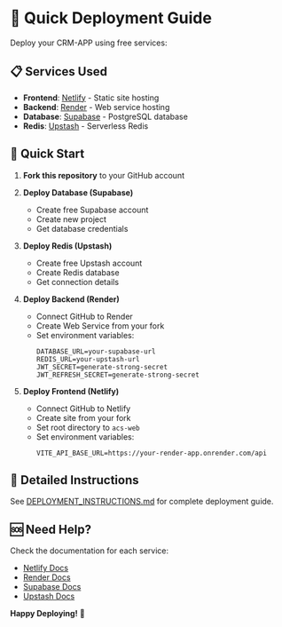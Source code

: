 # 🚀 Quick Deployment Guide

Deploy your CRM-APP using free services:

## 📋 Services Used

- **Frontend**: [Netlify](https://netlify.com) - Static site hosting
- **Backend**: [Render](https://render.com) - Web service hosting
- **Database**: [Supabase](https://supabase.com) - PostgreSQL database
- **Redis**: [Upstash](https://upstash.com) - Serverless Redis

## 🚀 Quick Start

1. **Fork this repository** to your GitHub account

2. **Deploy Database (Supabase)**
   - Create free Supabase account
   - Create new project
   - Get database credentials

3. **Deploy Redis (Upstash)**
   - Create free Upstash account
   - Create Redis database
   - Get connection details

4. **Deploy Backend (Render)**
   - Connect GitHub to Render
   - Create Web Service from your fork
   - Set environment variables:
     ```
     DATABASE_URL=your-supabase-url
     REDIS_URL=your-upstash-url
     JWT_SECRET=generate-strong-secret
     JWT_REFRESH_SECRET=generate-strong-secret
     ```

5. **Deploy Frontend (Netlify)**
   - Connect GitHub to Netlify
   - Create site from your fork
   - Set root directory to `acs-web`
   - Set environment variables:
     ```
     VITE_API_BASE_URL=https://your-render-app.onrender.com/api
     ```

## 📖 Detailed Instructions

See [DEPLOYMENT_INSTRUCTIONS.md](DEPLOYMENT_INSTRUCTIONS.md) for complete deployment guide.

## 🆘 Need Help?

Check the documentation for each service:
- [Netlify Docs](https://docs.netlify.com/)
- [Render Docs](https://render.com/docs)
- [Supabase Docs](https://supabase.com/docs)
- [Upstash Docs](https://docs.upstash.com/)

**Happy Deploying!** 🎉